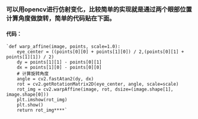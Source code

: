 ### 可以用opencv进行仿射变化，比较简单的实现就是通过两个眼部位置计算角度做旋转，简单的代码贴在下面。
#### 代码：
    `def warp_affine(image, points, scale=1.0):
        eye_center = ((points[0][0] + points[1][0]) / 2,(points[0][1] + points[1][1]) / 2)
        dy = points[1][1] - points[0][1]
        dx = points[1][0] - points[0][0]
        # 计算旋转角度
        angle = cv2.fastAtan2(dy, dx)
        rot = cv2.getRotationMatrix2D(eye_center, angle, scale=scale)
        rot_img = cv2.warpAffine(image, rot, dsize=(image.shape[1], image.shape[0]))
        plt.imshow(rot_img)
        plt.show()
        return rot_img****`